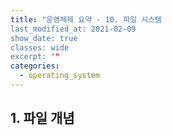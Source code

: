 ```yaml
---
title: "운영체제 요약 - 10. 파일 시스템
last_modified_at: 2021-02-09
show_date: true
classes: wide
excerpt: ""
categories:
  - operating_system
---
```


## 1. 파일 개념

